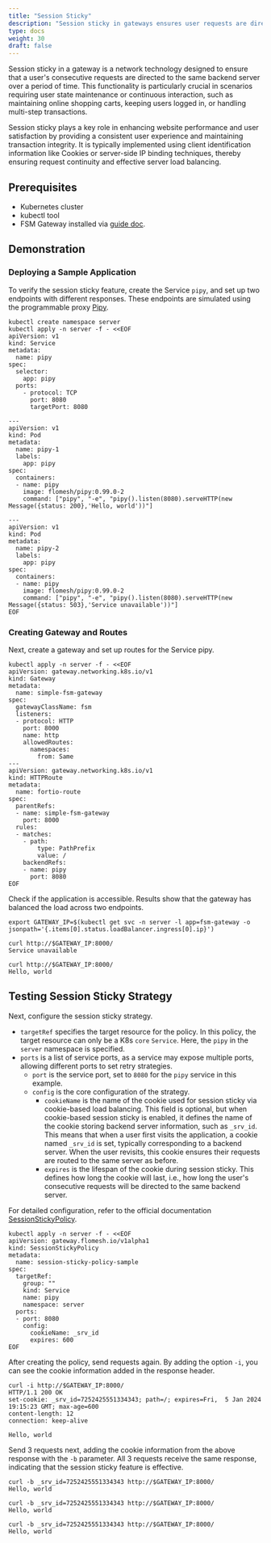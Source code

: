 ```yaml
---
title: "Session Sticky"
description: "Session sticky in gateways ensures user requests are directed to the same server, enhancing user experience and transaction integrity, typically implemented using cookies."
type: docs
weight: 30
draft: false
---
```


Session sticky in a gateway is a network technology designed to ensure that a user's consecutive requests are directed to the same backend server over a period of time. This functionality is particularly crucial in scenarios requiring user state maintenance or continuous interaction, such as maintaining online shopping carts, keeping users logged in, or handling multi-step transactions.

Session sticky plays a key role in enhancing website performance and user satisfaction by providing a consistent user experience and maintaining transaction integrity. It is typically implemented using client identification information like Cookies or server-side IP binding techniques, thereby ensuring request continuity and effective server load balancing.

## Prerequisites

- Kubernetes cluster
- kubectl tool
- FSM Gateway installed via [guide doc](/guides/traffic_management/ingress/fsm_gateway/installation).

## Demonstration

### Deploying a Sample Application

To verify the session sticky feature, create the Service `pipy`, and set up two endpoints with different responses. These endpoints are simulated using the programmable proxy [Pipy](https://github.com/flomesh-io/pipy).

```shell
kubectl create namespace server
kubectl apply -n server -f - <<EOF
apiVersion: v1
kind: Service
metadata:
  name: pipy
spec:
  selector:
    app: pipy
  ports:
    - protocol: TCP
      port: 8080
      targetPort: 8080

---
apiVersion: v1
kind: Pod
metadata:
  name: pipy-1
  labels:
    app: pipy
spec:
  containers:
  - name: pipy
    image: flomesh/pipy:0.99.0-2
    command: ["pipy", "-e", "pipy().listen(8080).serveHTTP(new Message({status: 200},'Hello, world'))"]

---
apiVersion: v1
kind: Pod
metadata:
  name: pipy-2
  labels:
    app: pipy
spec:
  containers:
  - name: pipy
    image: flomesh/pipy:0.99.0-2
    command: ["pipy", "-e", "pipy().listen(8080).serveHTTP(new Message({status: 503},'Service unavailable'))"]
EOF
```

### Creating Gateway and Routes

Next, create a gateway and set up routes for the Service pipy.

```shell
kubectl apply -n server -f - <<EOF
apiVersion: gateway.networking.k8s.io/v1
kind: Gateway
metadata:
  name: simple-fsm-gateway
spec:
  gatewayClassName: fsm
  listeners:
  - protocol: HTTP
    port: 8000
    name: http
    allowedRoutes:
      namespaces:
        from: Same
---
apiVersion: gateway.networking.k8s.io/v1
kind: HTTPRoute
metadata:
  name: fortio-route
spec:
  parentRefs:
  - name: simple-fsm-gateway
    port: 8000
  rules:
  - matches:
    - path:
        type: PathPrefix
        value: /
    backendRefs:
    - name: pipy
      port: 8080
EOF
```

Check if the application is accessible. Results show that the gateway has balanced the load across two endpoints.

```shell
export GATEWAY_IP=$(kubectl get svc -n server -l app=fsm-gateway -o jsonpath='{.items[0].status.loadBalancer.ingress[0].ip}')

curl http://$GATEWAY_IP:8000/
Service unavailable

curl http://$GATEWAY_IP:8000/
Hello, world
```

## Testing Session Sticky Strategy

Next, configure the session sticky strategy.

- `targetRef` specifies the target resource for the policy. In this policy, the target resource can only be a K8s `core` `Service`. Here, the `pipy` in the `server` namespace is specified.
- `ports` is a list of service ports, as a service may expose multiple ports, allowing different ports to set retry strategies.
	- `port` is the service port, set to `8080` for the `pipy` service in this example.
	- `config` is the core configuration of the strategy.
		- `cookieName` is the name of the cookie used for session sticky via cookie-based load balancing. This field is optional, but when cookie-based session sticky is enabled, it defines the name of the cookie storing backend server information, such as `_srv_id`. This means that when a user first visits the application, a cookie named `_srv_id` is set, typically corresponding to a backend server. When the user revisits, this cookie ensures their requests are routed to the same server as before.
		- `expires` is the lifespan of the cookie during session sticky. This defines how long the cookie will last, i.e., how long the user's consecutive requests will be directed to the same backend server.

For detailed configuration, refer to the official documentation [SessionStickyPolicy](/api_reference/policyattachment/v1alpha1/#gateway.flomesh.io/v1alpha1.SessionStickyPolicy).

```shell
kubectl apply -n server -f - <<EOF
apiVersion: gateway.flomesh.io/v1alpha1
kind: SessionStickyPolicy
metadata:
  name: session-sticky-policy-sample
spec:
  targetRef:
    group: ""
    kind: Service
    name: pipy
    namespace: server
  ports:
  - port: 8080
    config:
      cookieName: _srv_id
      expires: 600
EOF
```

After creating the policy, send requests again. By adding the option `-i`, you can see the cookie information added in the response header.

```shell
curl -i http://$GATEWAY_IP:8000/
HTTP/1.1 200 OK
set-cookie: _srv_id=7252425551334343; path=/; expires=Fri,  5 Jan 2024 19:15:23 GMT; max-age=600
content-length: 12
connection: keep-alive

Hello, world
```

Send 3 requests next, adding the cookie information from the above response with the `-b` parameter. All 3 requests receive the same response, indicating that the session sticky feature is effective.

```shell
curl -b _srv_id=7252425551334343 http://$GATEWAY_IP:8000/
Hello, world

curl -b _srv_id=7252425551334343 http://$GATEWAY_IP:8000/
Hello, world

curl -b _srv_id=7252425551334343 http://$GATEWAY_IP:8000/
Hello, world
```

